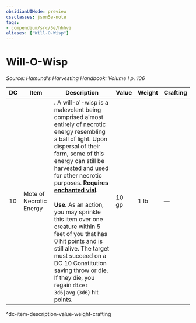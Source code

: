 ```yaml
---
obsidianUIMode: preview
cssclasses: json5e-note
tags:
- compendium/src/5e/hhhvi
aliases: ["Will-O-Wisp"]
---
```

# Will-O-Wisp
*Source: Hamund's Harvesting Handbook: Volume I p. 106* 

| DC | Item | Description | Value | Weight | Crafting |
|----|------|-------------|-------|--------|----------|
| 10 | Mote of Necrotic Energy | **.** A will-o'-wisp is a malevolent being comprised almost entirely of necrotic energy resembling a ball of light. Upon dispersal of their form, some of this energy can still be harvested and used for other necrotic purposes. **Requires [enchanted vial](compendium/items/enchanted-vial-hhhvi.md).**<br /><br />**Use.** As an action, you may sprinkle this item over one creature within 5 feet of you that has 0 hit points and is still alive. The target must succeed on a DC 10 Constitution saving throw or die. If they die, you regain `dice: 3d6\|avg` (`3d6`) hit points. | 10 gp | 1 lb | — |
^dc-item-description-value-weight-crafting